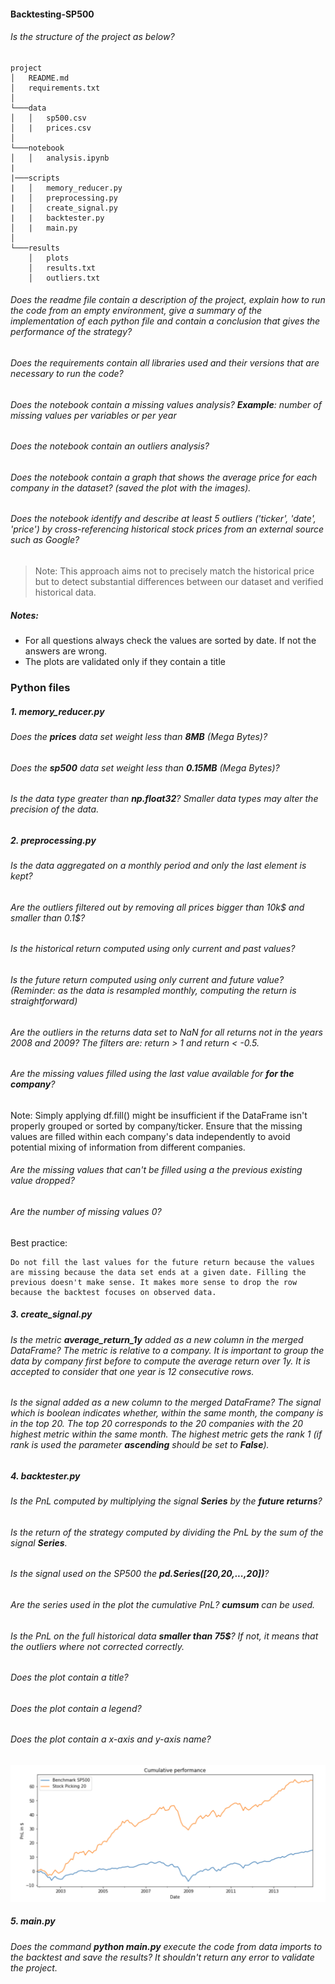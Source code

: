 #### Backtesting-SP500

###### Is the structure of the project as below?

```
project
│   README.md
│   requirements.txt
│
└───data
│   │   sp500.csv
│   |   prices.csv
│
└───notebook
│   │   analysis.ipynb
|
|───scripts
|   │   memory_reducer.py
|   │   preprocessing.py
|   │   create_signal.py
|   |   backtester.py
│   |   main.py
│
└───results
    │   plots
    │   results.txt
    │   outliers.txt

```

###### Does the readme file contain a description of the project, explain how to run the code from an empty environment, give a summary of the implementation of each python file and contain a conclusion that gives the performance of the strategy?

###### Does the requirements contain all libraries used and their versions that are necessary to run the code?

###### Does the notebook contain a missing values analysis? **Example**: number of missing values per variables or per year

###### Does the notebook contain an outliers analysis?

###### Does the notebook contain a graph that shows the average price for each company in the dataset? (saved the plot with the images).

###### Does the notebook identify and describe at least 5 outliers ('ticker', 'date', 'price') by cross-referencing historical stock prices from an external source such as Google?

> Note: This approach aims not to precisely match the historical price but to detect substantial differences between our dataset and verified historical data.

##### Notes:

- For all questions always check the values are sorted by date. If not the answers are wrong.
- The plots are validated only if they contain a title

### Python files

##### 1. memory_reducer.py

###### Does the **prices** data set weight less than **8MB** (Mega Bytes)?

###### Does the **sp500** data set weight less than **0.15MB** (Mega Bytes)?

###### Is the data type greater than **np.float32**? Smaller data types may alter the precision of the data.

##### 2. preprocessing.py

###### Is the data aggregated on a monthly period and only the last element is kept?

###### Are the outliers filtered out by removing all prices bigger than 10k$ and smaller than 0.1$?

###### Is the historical return computed using only current and past values?

###### Is the future return computed using only current and future value? (Reminder: as the data is resampled monthly, computing the return is straightforward)

###### Are the outliers in the returns data set to NaN for all returns not in the years 2008 and 2009? The filters are: return > 1 and return < -0.5.

###### Are the missing values filled using the last value available for **for the company**?

Note: Simply applying df.fill() might be insufficient if the DataFrame isn't properly grouped or sorted by company/ticker. Ensure that the missing values are filled within each company's data independently to avoid potential mixing of information from different companies.

###### Are the missing values that can't be filled using a the previous existing value dropped?

###### Are the number of missing values 0?

Best practice:

    Do not fill the last values for the future return because the values are missing because the data set ends at a given date. Filling the previous doesn't make sense. It makes more sense to drop the row because the backtest focuses on observed data.

##### 3. create_signal.py

###### Is the metric **average_return_1y** added as a new column in the merged DataFrame? The metric is relative to a company. It is important to group the data by company first before to compute the average return over 1y. It is accepted to consider that one year is 12 consecutive rows.

###### Is the signal added as a new column to the merged DataFrame? The signal which is boolean indicates whether, within the same month, the company is in the top 20. The top 20 corresponds to the 20 companies with the 20 highest metric within the same month. The highest metric gets the rank 1 (if rank is used the parameter **ascending** should be set to **False**).

##### 4. backtester.py

###### Is the PnL computed by multiplying the signal **Series** by the **future returns**?

###### Is the return of the strategy computed by dividing the PnL by the sum of the signal **Series**.

###### Is the signal used on the SP500 the **pd.Series([20,20,...,20])**?

###### Are the series used in the plot the cumulative PnL? **cumsum** can be used.

###### Is the PnL on the full historical data **smaller than 75$**? If not, it means that the outliers where not corrected correctly.

###### Does the plot contain a title?

###### Does the plot contain a legend?

###### Does the plot contain a x-axis and y-axis name?

![alt text][performance]

[performance]: ../images/w1_weekend_plot_pnl.png "Cumulative Performance"

##### 5. main.py

###### Does the command **python main.py** execute the code from data imports to the backtest and save the results? It shouldn't return any error to validate the project.
